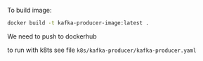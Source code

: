 To build image:

```bash
docker build -t kafka-producer-image:latest .
```

We need to push to dockerhub

to run with k8ts see file `k8s/kafka-producer/kafka-producer.yaml`
